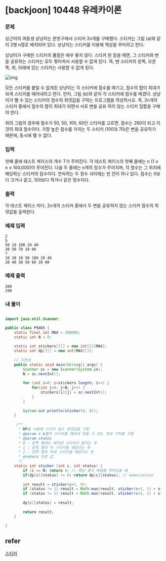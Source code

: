 # [backjoon] 10448 유레카이론

### 문제

상근이의 여동생 상냥이는 문방구에서 스티커 2n개를 구매했다. 스티커는 그림 (a)와 같이 2행 n열로 배치되어 있다. 상냥이는 스티커를 이용해 책상을 꾸미려고 한다.

상냥이가 구매한 스티커의 품질은 매우 좋지 않다. 스티커 한 장을 떼면, 그 스티커와 변을 공유하는 스티커는 모두 찢어져서 사용할 수 없게 된다. 즉, 뗀 스티커의 왼쪽, 오른쪽, 위, 아래에 있는 스티커는 사용할 수 없게 된다.

![img](https://www.acmicpc.net/upload/images/sticker.png)

모든 스티커를 붙일 수 없게된 상냥이는 각 스티커에 점수를 매기고, 점수의 합이 최대가 되게 스티커를 떼어내려고 한다. 먼저, 그림 (b)와 같이 각 스티커에 점수를 매겼다. 상냥이가 뗄 수 있는 스티커의 점수의 최댓값을 구하는 프로그램을 작성하시오. 즉, 2n개의 스티커 중에서 점수의 합이 최대가 되면서 서로 변을 공유 하지 않는 스티커 집합을 구해야 한다.

위의 그림의 경우에 점수가 50, 50, 100, 60인 스티커를 고르면, 점수는 260이 되고 이 것이 최대 점수이다. 가장 높은 점수를 가지는 두 스티커 (100과 70)은 변을 공유하기 때문에, 동시에 뗄 수 없다.

### 입력

첫째 줄에 테스트 케이스의 개수 T가 주어진다. 각 테스트 케이스의 첫째 줄에는 n (1 ≤ n ≤ 100,000)이 주어진다. 다음 두 줄에는 n개의 정수가 주어지며, 각 정수는 그 위치에 해당하는 스티커의 점수이다. 연속하는 두 정수 사이에는 빈 칸이 하나 있다. 점수는 0보다 크거나 같고, 100보다 작거나 같은 정수이다.  

### 출력

각 테스트 케이스 마다, 2n개의 스티커 중에서 두 변을 공유하지 않는 스티커 점수의 최댓값을 출력한다. 

### 예제 입력

```
2
5
50 10 100 20 40
30 50 70 10 60
7
10 30 10 50 100 20 40
20 40 30 50 60 20 80
```

### 예제 출력

```
260
290
```

### 내 풀이

```java

import java.util.Scanner;

public class P9465 {
	static final int MAX = 100000;
	static int N = 0;
	
	static int stickers[][] = new int[2][MAX];
	static int dp[][] = new int[MAX][3];
	
	// 미완성
	public static void main(String[] args) {
		Scanner sc = new Scanner(System.in);
		N = sc.nextInt();
		
		for (int i=0; i<stickers.length; i++) {
			for(int j=0; j<N; j++) {
				stickers[i][j] = sc.nextInt();
			}
		}
		
		System.out.println(sticker(0, 0));
	}
	
	 /**
	  * DP를 사용해 스티커 점수 최댓값을 구함 
	  * @param c c열의 스티커를 떼어내 얻을 수 있는 최대 가치를 구함
	  * @param status 
	  * 0 : 왼쪽 열에는 떼어낸 스티커가 없다는 뜻
	  * 1 : 왼쪽 열의 위 스티커를 떼었다는 뜻
	  * 2 : 왼쪽 열의 아래 스티커를 떼었다는 뜻
	  * @return 최댓 값
	  */
	static int sticker (int c, int status) {
		if (c == N) return 0; // 해당 열이 배열을 벗어났을 때
		if(dp[c][status] != 0) return dp[c][status]; // memoization
		
		int result = sticker(c+1, 0);
		if (status != 1) result = Math.max(result, sticker(c+1, 1) + stickers[0][c]);
		if (status != 2) result = Math.max(result, sticker(c+1, 2) + stickers[1][c]);
		
		dp[c][status] = result;
		
		return result;
	}

}

```

## refer

[스티커](https://www.acmicpc.net/problem/9465)

